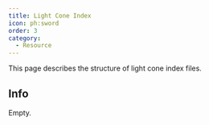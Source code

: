 ```yaml
---
title: Light Cone Index
icon: ph:sword
order: 3
category:
  - Resource
---
```


This page describes the structure of light cone index files.

<!-- more -->

## Info

Empty.
